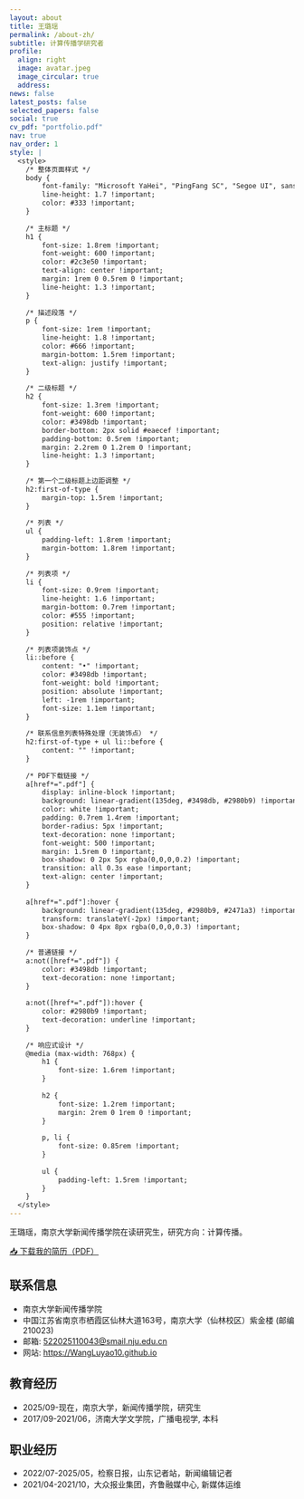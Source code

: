 ```yaml
---
layout: about
title: 王璐瑶
permalink: /about-zh/
subtitle: 计算传播学研究者
profile:
  align: right
  image: avatar.jpeg
  image_circular: true
  address:
news: false
latest_posts: false
selected_papers: false
social: true
cv_pdf: "portfolio.pdf"
nav: true
nav_order: 1
style: |
  <style>
    /* 整体页面样式 */
    body {
        font-family: "Microsoft YaHei", "PingFang SC", "Segoe UI", sans-serif !important;
        line-height: 1.7 !important;
        color: #333 !important;
    }
    
    /* 主标题 */
    h1 {
        font-size: 1.8rem !important;
        font-weight: 600 !important;
        color: #2c3e50 !important;
        text-align: center !important;
        margin: 1rem 0 0.5rem 0 !important;
        line-height: 1.3 !important;
    }
    
    /* 描述段落 */
    p {
        font-size: 1rem !important;
        line-height: 1.8 !important;
        color: #666 !important;
        margin-bottom: 1.5rem !important;
        text-align: justify !important;
    }
    
    /* 二级标题 */
    h2 {
        font-size: 1.3rem !important;
        font-weight: 600 !important;
        color: #3498db !important;
        border-bottom: 2px solid #eaecef !important;
        padding-bottom: 0.5rem !important;
        margin: 2.2rem 0 1.2rem 0 !important;
        line-height: 1.3 !important;
    }
    
    /* 第一个二级标题上边距调整 */
    h2:first-of-type {
        margin-top: 1.5rem !important;
    }
    
    /* 列表 */
    ul {
        padding-left: 1.8rem !important;
        margin-bottom: 1.8rem !important;
    }
    
    /* 列表项 */
    li {
        font-size: 0.9rem !important;
        line-height: 1.6 !important;
        margin-bottom: 0.7rem !important;
        color: #555 !important;
        position: relative !important;
    }
    
    /* 列表项装饰点 */
    li::before {
        content: "•" !important;
        color: #3498db !important;
        font-weight: bold !important;
        position: absolute !important;
        left: -1rem !important;
        font-size: 1.1em !important;
    }
    
    /* 联系信息列表特殊处理（无装饰点） */
    h2:first-of-type + ul li::before {
        content: "" !important;
    }
    
    /* PDF下载链接 */
    a[href*=".pdf"] {
        display: inline-block !important;
        background: linear-gradient(135deg, #3498db, #2980b9) !important;
        color: white !important;
        padding: 0.7rem 1.4rem !important;
        border-radius: 5px !important;
        text-decoration: none !important;
        font-weight: 500 !important;
        margin: 1.5rem 0 !important;
        box-shadow: 0 2px 5px rgba(0,0,0,0.2) !important;
        transition: all 0.3s ease !important;
        text-align: center !important;
    }
    
    a[href*=".pdf"]:hover {
        background: linear-gradient(135deg, #2980b9, #2471a3) !important;
        transform: translateY(-2px) !important;
        box-shadow: 0 4px 8px rgba(0,0,0,0.3) !important;
    }
    
    /* 普通链接 */
    a:not([href*=".pdf"]) {
        color: #3498db !important;
        text-decoration: none !important;
    }
    
    a:not([href*=".pdf"]):hover {
        color: #2980b9 !important;
        text-decoration: underline !important;
    }
    
    /* 响应式设计 */
    @media (max-width: 768px) {
        h1 {
            font-size: 1.6rem !important;
        }
        
        h2 {
            font-size: 1.2rem !important;
            margin: 2rem 0 1rem 0 !important;
        }
        
        p, li {
            font-size: 0.85rem !important;
        }
        
        ul {
            padding-left: 1.5rem !important;
        }
    }
  </style>
---
```


王璐瑶，南京大学新闻传播学院在读研究生，研究方向：计算传播。 

[📥 下载我的简历（PDF）](/assets/pdf/portfolio.pdf)

## 联系信息
- 南京大学新闻传播学院
- 中国江苏省南京市栖霞区仙林大道163号，南京大学（仙林校区）紫金楼 (邮编210023)
- 邮箱: 522025110043@smail.nju.edu.cn
- 网站: https://WangLuyao10.github.io

## 教育经历
- 2025/09-现在，南京大学，新闻传播学院，研究生
- 2017/09-2021/06，济南大学文学院，广播电视学, 本科

## 职业经历
- 2022/07-2025/05，检察日报，山东记者站，新闻编辑记者
- 2021/04-2021/10，大众报业集团，齐鲁融媒中心, 新媒体运维
